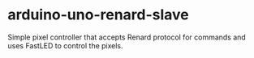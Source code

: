# arduino-uno-renard-slave
Simple pixel controller that accepts Renard protocol for commands and uses FastLED to control the pixels.
